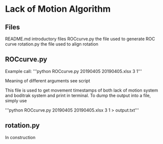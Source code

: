 # Lack of Motion Algorithm

## Files
README.md     introductory files
ROCcurve.py   the file used to generate ROC curve
rotation.py   the file used to align rotation

## ROCcurve.py
Example call: 
'''python ROCcurve.py 20190405 20190405.xlsx 3 1'''

Meaning of different arguments see script

This file is used to get movement timestamps of both lack of motion system and boditrak system and print in terminal. To dump the output into a file, simply use

'''python ROCcurve.py 20190405 20190405.xlsx 3 1 > output.txt'''

## rotation.py
In construction